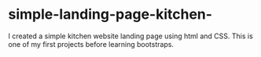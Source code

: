# simple-landing-page-kitchen-
I created a simple kitchen website landing page using html and CSS. This is one of my first projects before learning bootstraps. 

